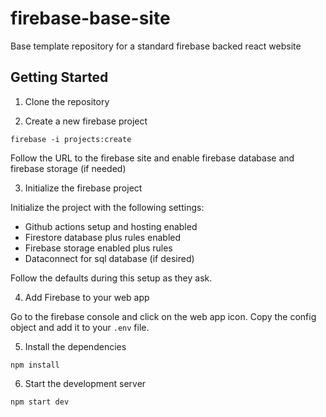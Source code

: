 # firebase-base-site

Base template repository for a standard firebase backed react website

## Getting Started

1. Clone the repository

2. Create a new firebase project

```
firebase -i projects:create
```

Follow the URL to the firebase site and enable firebase database and firebase storage (if needed)

3. Initialize the firebase project

Initialize the project with the following settings:

- Github actions setup and hosting enabled
- Firestore database plus rules enabled
- Firebase storage enabled plus rules
- Dataconnect for sql database (if desired)

Follow the defaults during this setup as they ask.

4. Add Firebase to your web app

Go to the firebase console and click on the web app icon. Copy the config object and add it to your `.env` file.

5. Install the dependencies

```
npm install
```

6. Start the development server

```
npm start dev
```
